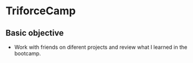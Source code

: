 # TriforceCamp

## Basic objective
 * Work with friends on diferent projects and review what I learned in the bootcamp.
 